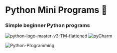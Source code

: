 # Python Mini Programs 🐍

### Simple beginner Python programs
![python-logo-master-v3-TM-flattened](https://user-images.githubusercontent.com/90700181/231555003-f6242a42-8337-4e04-a10c-59bed3c3b0bd.png)
![pyCharm](https://user-images.githubusercontent.com/90700181/231555426-2f015f5e-c9f0-45bd-958c-79ac76ca9e00.png)

![Python-Programming](https://user-images.githubusercontent.com/90700181/217651122-0ac7f230-d074-4e09-9332-a4ba4b32d558.png)
